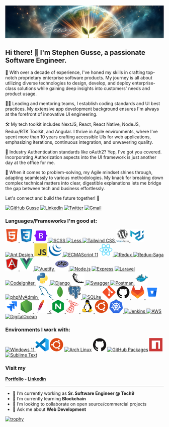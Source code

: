 ![Banner Image](image/top.png)

## Hi there! 👋 I'm Stephen Gusse, a passionate Software Engineer.

🚀 With over a decade of experience, I've honed my skills in crafting top-notch proprietary enterprise software products. My journey is all about utilizing diverse technologies to design, develop, and deploy enterprise-class solutions while gaining deep insights into customers' needs and product usage.

👨‍🏭 Leading and mentoring teams, I establish coding standards and UI best practices. My extensive app development background ensures I'm always at the forefront of innovative UI engineering.

🛠️ My tech toolkit includes NextJS, React, React Native, NodeJS, Redux/RTK Toolkit, and Angular. I thrive in Agile environments, where I've spent more than 10 years crafting accessible UIs for web applications, emphasizing iterations, continuous integration, and unwavering quality.

🔐 Industry Authentication standards like oAuth2? Yep, I've got you covered. Incorporating Authorization aspects into the UI framework is just another day at the office for me.

🧠 When it comes to problem-solving, my Agile mindset shines through, adapting seamlessly to various methodologies. My knack for breaking down complex technical matters into clear, digestible explanations lets me bridge the gap between tech and business effortlessly.

Let's connect and build the future together! 🌟

[![GitHub Gusse](https://img.shields.io/github/followers/easy-life93?label=follow&style=social)](https://github.com/easy-life93)
[![LinkedIn](https://img.shields.io/badge/LinkedIn-Connect-blue?style=social&logo=linkedin)](https://www.linkedin.com/in/your-profile)
[![Twitter](https://img.shields.io/badge/Twitter-Follow-blue?style=social&logo=twitter)](https://twitter.com/yourprofile)
[![Gmail](https://img.shields.io/badge/Gusse-white?style=flat-square&logo=gmail)](mailto:gusse2593@gmail.com)

### Languages/Frameworks I'm good at:

<a href="https://developer.mozilla.org/en-US/docs/Web/HTML">
  <img alt="HTML5" title="HTML5" src="https://raw.githubusercontent.com/devicons/devicon/master/icons/html5/html5-original.svg" height="42">
</a>
<a href="https://developer.mozilla.org/en-US/docs/Web/CSS">
  <img alt="CSS3" title="CSS3" src="https://raw.githubusercontent.com/devicons/devicon/master/icons/css3/css3-original.svg" height="42">
</a>
<a href="https://getbootstrap.com">
  <img alt="Bootstrap" title="Bootstrap" src="https://raw.githubusercontent.com/devicons/devicon/master/icons/bootstrap/bootstrap-original.svg" height="42">
</a>
<a href="https://sass-lang.com" target="_blank">
  <img alt="SCSS" title="SCSS" src="https://cdn.jsdelivr.net/gh/devicons/devicon/icons/sass/sass-original.svg" height="42">
</a>
<a href="http://lesscss.org" target="_blank">
  <img alt="Less" title="Less" src="https://cdn.jsdelivr.net/gh/devicons/devicon/icons/less/less-plain-wordmark.svg" height="42">
</a>
<a href="https://tailwindcss.com" target="_blank">
  <img alt="Tailwind CSS" title="Tailwind CSS" src="https://upload.wikimedia.org/wikipedia/commons/d/d5/Tailwind_CSS_Logo.svg" height="42">
</a>
<a href="https://wordpress.org">
  <img alt="WordPress" title="WordPress" src="https://raw.githubusercontent.com/devicons/devicon/master/icons/wordpress/wordpress-original.svg" height="42">
</a>
<a href="https://material.io">
  <img alt="Material Design" title="Material Design" src="https://raw.githubusercontent.com/devicons/devicon/master/icons/materialui/materialui-original.svg" height="42">
</a>
<a href="https://antd.com">
  <img alt="Ant Design" title="Ant Design" src="https://gw.alipayobjects.com/zos/rmsportal/KDpgvguMpGfqaHPjicRK.svg" height="42">
</a>
<a href="https://developer.mozilla.org/en-US/docs/Web/JavaScript">
  <img alt="JavaScript" title="JavaScript" src="https://raw.githubusercontent.com/devicons/devicon/master/icons/javascript/javascript-original.svg" height="42">
</a>
<a href="https://jquery.com">
  <img alt="jQuery" title="jQuery" src="https://raw.githubusercontent.com/devicons/devicon/master/icons/jquery/jquery-original.svg" height="42">
</a>
<a href="https://en.wikipedia.org/wiki/ECMAScript"><img alt="ECMAScript 11" title="ECMAScript 11" src="https://github.com/cheesits456/cheesits456/raw/master/icons/ecmascript.png" height="42"></a>
<a href="https://reactjs.org">
  <img alt="React.js" title="React.js" src="https://raw.githubusercontent.com/devicons/devicon/master/icons/react/react-original.svg" height="42">
</a>
<a href="https://redux.js.org" target="_blank">
  <img alt="Redux" title="Redux" src="https://redux.js.org/img/redux-logo-landscape.png" height="42">
</a>
<a href="https://redux-saga.js.org" target="_blank">
  <img alt="Redux-Saga" title="Redux-Saga" src="https://redux-saga.js.org/img/Redux-Saga-Logo.png" height="42">
</a>
<a href="https://angular.io">
  <img alt="Angular" title="Angular" src="https://raw.githubusercontent.com/devicons/devicon/master/icons/angularjs/angularjs-original.svg" height="42">
</a>
<a href="https://vuejs.org">
  <img alt="Vue.js" title="Vue.js" src="https://raw.githubusercontent.com/devicons/devicon/master/icons/vuejs/vuejs-original.svg" height="42">
</a>
<a href="https://vuetifyjs.com" target="_blank">
  <img alt="Vuetify" title="Vuetify" src="https://cdn.vuetifyjs.com/images/logos/logo.svg" height="42">
</a>

<a href="https://www.php.net">
  <img alt="PHP" title="PHP" src="https://raw.githubusercontent.com/devicons/devicon/master/icons/php/php-original.svg" height="42">
</a>
<a href="https://nodejs.org/en/"><img alt="Node.js" title="Node.js" src="https://github.com/cheesits456/cheesits456/raw/master/icons/node.png" height="42"></a>
<a href="https://expressjs.com"><img alt="Express" title="Express" src="https://github.com/cheesits456/cheesits456/raw/master/icons/express.png" height="42"></a>
<a href="https://laravel.com">
  <img alt="Laravel" title="Laravel" src="https://laravel.com/img/logomark.min.svg" height="42">
</a>
<a href="https://codeigniter.com">
  <img alt="CodeIgniter" title="CodeIgniter" src="https://cdnlogo.com/logos/c/50/codeigniter.svg" height="42">
</a>
<a href="https://python.org">
  <img alt="Python" title="Python" src="https://raw.githubusercontent.com/devicons/devicon/master/icons/python/python-original.svg" height="42">
</a>
<a href="https://www.djangoproject.com">
  <img alt="Django" title="Django" src="https://www.djangoproject.com/m/img/logos/django-logo-negative.png" height="42">
</a>
<a href="https://www.flask.pocoo.org">
  <img alt="Flask" title="Flask" src="https://raw.githubusercontent.com/devicons/devicon/master/icons/flask/flask-original.svg" height="42">
</a>

<a href="https://swagger.io">
  <img alt="Swagger" title="Swagger" src="https://avatars.githubusercontent.com/u/7658037?s=200&v=4" height="42">
</a>
<a href="https://www.postman.com">
  <img alt="Postman" title="Postman" src="https://avatars.githubusercontent.com/u/10251060?s=200&v=4" height="42">
</a>
<a href="https://www.docker.com">
  <img alt="Docker" title="Docker" src="https://raw.githubusercontent.com/devicons/devicon/master/icons/docker/docker-original.svg" height="42">
</a>
<a href="https://www.phpmyadmin.net">
  <img alt="phpMyAdmin" title="phpMyAdmin" src="https://www.phpmyadmin.net/static/images/logo-og.png" height="42">
</a>

<a href="https://www.mysql.com">
  <img alt="MySQL" title="MySQL" src="https://raw.githubusercontent.com/devicons/devicon/master/icons/mysql/mysql-original.svg" height="42">
</a>
<a href="https://www.mongodb.com">
  <img alt="MongoDB" title="MongoDB" src="https://raw.githubusercontent.com/devicons/devicon/master/icons/mongodb/mongodb-original.svg" height="42">
</a>
<a href="https://www.postgresql.org">
  <img alt="PostgreSQL" title="PostgreSQL" src="https://raw.githubusercontent.com/devicons/devicon/master/icons/postgresql/postgresql-original.svg" height="42">
</a>
<a href="https://www.sqlite.org">
  <img alt="SQLite" title="SQLite" src="https://upload.wikimedia.org/wikipedia/commons/3/38/SQLite370.svg" height="42">
</a>

<a href="https://git-scm.com">
  <img alt="Git" title="Git" src="https://raw.githubusercontent.com/devicons/devicon/master/icons/git/git-original.svg" height="42">
</a>
<a href="https://github.com">
  <img alt="GitHub" title="GitHub" src="https://raw.githubusercontent.com/devicons/devicon/master/icons/github/github-original.svg" height="42">
</a>
<a href="https://gitlab.com">
  <img alt="GitLab" title="GitLab" src="https://raw.githubusercontent.com/devicons/devicon/master/icons/gitlab/gitlab-original.svg" height="42">
</a>
<a href="https://bitbucket.org">
  <img alt="Bitbucket" title="Bitbucket" src="https://raw.githubusercontent.com/devicons/devicon/master/icons/bitbucket/bitbucket-original.svg" height="42">
</a>
<a href="https://www.atlassian.com/software/jira">
  <img alt="Jira" title="Jira" src="https://raw.githubusercontent.com/devicons/devicon/master/icons/jira/jira-original.svg" height="42">
</a>

<a href="https://nodejs.org">
  <img alt="Node.js" title="Node.js" src="https://raw.githubusercontent.com/devicons/devicon/master/icons/nodejs/nodejs-original.svg" height="42">
</a>
<a href="https://httpd.apache.org">
  <img alt="Apache HTTP Server" title="Apache HTTP Server" src="https://raw.githubusercontent.com/devicons/devicon/master/icons/apache/apache-original.svg" height="42">
</a>
<a href="https://nginx.org">
  <<img alt="Nginx" title="Nginx" src="https://raw.githubusercontent.com/devicons/devicon/master/icons/nginx/nginx-original.svg" height="42">
</a>
<a href="https://www.microsoft.com/en-us/sql-server">
  <img alt="Microsoft SQL Server" title="Microsoft SQL Server" src="https://raw.githubusercontent.com/devicons/devicon/master/icons/microsoftsqlserver/microsoftsqlserver-plain.svg" height="42">
</a>
<a href="https://www.linux.org">
  <img alt="Linux" title="Linux" src="https://raw.githubusercontent.com/devicons/devicon/master/icons/linux/linux-original.svg" height="42">
</a>
<a href="https://ubuntu.com/"><img alt="Ubuntu" title="Ubuntu" src="https://raw.githubusercontent.com/github/explore/80688e429a7d4ef2fca1e82350fe8e3517d3494d/topics/ubuntu/ubuntu.png" height="42"></a>
<a href="https://kubernetes.io" target="_blank">
  <img alt="Kubernetes" title="Kubernetes" src="https://github.com/kubernetes/kubernetes/raw/master/logo/logo.svg" height="42">
</a>
<a href="https://www.jenkins.io" target="_blank">
  <img alt="Jenkins" title="Jenkins" src="https://www.jenkins.io/images/logos/jenkins/jenkins.svg" height="42">
</a>
<a href="https://aws.amazon.com" target="_blank">
  <img alt="AWS" title="AWS" src="https://upload.wikimedia.org/wikipedia/commons/9/93/Amazon_Web_Services_Logo.svg" height="42">
</a>
<a href="https://www.digitalocean.com" target="_blank">
  <img alt="DigitalOcean" title="DigitalOcean" src="https://upload.wikimedia.org/wikipedia/commons/f/ff/DigitalOcean_logo.svg" height="42">
</a>

### Environments I work with:
<a href="https://www.microsoft.com/windows" target="_blank">
  <img alt="Windows 11" title="Windows 11" src="https://upload.wikimedia.org/wikipedia/commons/8/87/Windows_logo_-_2021.svg" height="42">
</a>
<a href="https:vscode.dev"><img alt="VSCode" title="VSCode" src="https://raw.githubusercontent.com/github/explore/80688e429a7d4ef2fca1e82350fe8e3517d3494d/topics/visual-studio-code/visual-studio-code.png" height="42"></a>
<a href="https://ubuntu.com/"><img alt="Ubuntu" title="Ubuntu" src="https://raw.githubusercontent.com/github/explore/80688e429a7d4ef2fca1e82350fe8e3517d3494d/topics/ubuntu/ubuntu.png" height="42"></a>
<a href="https://www.archlinux.org/"><img alt="Arch Linux" title="Arch Linux" src="https://github.com/cheesits456/cheesits456/raw/master/icons/arch.png" height="42"></a>
<a href="https://github.com/"><img alt="GitHub" title="GitHub" src="https://raw.githubusercontent.com/github/explore/78df643247d429f6cc873026c0622819ad797942/topics/github/github.png" height="42"></a>
<a href="https://github.com/features/packages"><img alt="GitHub Packages" title="GitHub Packages" src="https://github.com/cheesits456/cheesits456/raw/master/icons/packages.png" height="42"></a>
<a href="https://www.npmjs.com"><img alt="NPM" title="NPM" src="https://raw.githubusercontent.com/github/explore/80688e429a7d4ef2fca1e82350fe8e3517d3494d/topics/npm/npm.png" height="42"></a>
<a href="https://www.sublimetext.com/"><img alt="Sublime Text" title="Sublime Text" src="https://avatars1.githubusercontent.com/u/684879?s=200&v=4" height="42"></a>


### Visit my

**[Portfolio](https://easy-life93.github.io) - [Linkedin]()**

---

- 🔭 I’m currently working as **Sr. Software Engineer @ Tech9**
- 🌱 I’m currently learning **Blockchain**
- 👯 I’m looking to collaborate on open source/commercial projects
- 💬 Ask me about **Web Development**

[![trophy](https://github-profile-trophy.vercel.app/?username=easy-life93)](https://github.com/easy-life93/github-profile-trophy)
